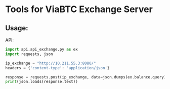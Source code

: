 <h1>Tools for ViaBTC Exchange Server</h1>
<h2>Usage:</h2>
API:</br>

```python
import api.api_exchange.py as ex
import requests, json

ip_exchange = "http://10.211.55.3:8080/"
headers = {'content-type': 'application/json'}

response = requests.post(ip_exchange, data=json.dumps(ex.balance.query), headers=headers)
print(json.loads(response.text))
